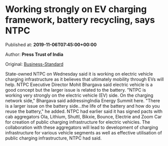 
# Working strongly on EV charging framework, battery recycling, says NTPC

Published at: **2019-11-06T07:45:00+00:00**

Author: **Press Trust of India**

Original: [Business-Standard](https://www.business-standard.com/article/pti-stories/working-strongly-on-electric-vehicle-charging-infrastructure-ntpc-119110600611_1.html)

State-owned NTPC on Wednesday said it is working on electric vehicle charging infrastructure as it believes that ultimately mobility through EVs will help.
NTPC Executive Director Mohit Bhargava said electric vehicle is a good concept but the larger issue is related to the battery.
"NTPC is working very strongly on the electric vehicle (EV) side. On the charging network side," Bhargava said addressingIndia Energy Summit here.
"There is a larger issue on the battery side...the life of the battery and how do you reuse the battery," he added.
NTPC had earlier said it has signed pacts with cab aggregators Ola, Lithium, Shuttl, Bikxie, Bounce, Electrie and Zoom Car for creation of public charging infrastructure for electric vehicles.
The collaboration with these aggregators will lead to development of charging infrastructure for various vehicle segments as well as effective utilisation of public charging infrastructure, NTPC had said.
